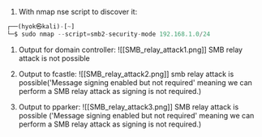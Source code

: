 1. With nmap nse script to discover it:
```python
┌──(hyok㉿kali)-[~]
└─$ sudo nmap --script=smb2-security-mode 192.168.1.0/24
```

1. Output for domain controller:
	![[SMB_relay_attack1.png]]
SMB relay attack is not possible

2. Output to fcastle:
	![[SMB_relay_attack2.png]]
smb relay attack is possible('Message signing enabled but not required' meaning we can perform a SMB relay attack as signing is not required.)

3. Output to pparker:
	![[SMB_relay_attack3.png]]
	SMB relay attack is possible
	('Message signing enabled but not required' meaning we can perform a SMB relay attack as signing is not required.)